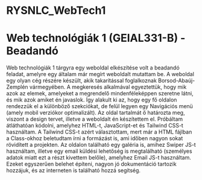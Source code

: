 # RYSNLC_WebTech1

# Web technológiák 1 (GEIAL331-B) - Beadandó

Web technológiák 1 tárgyra egy weboldal elkészítése volt a beadandó feladat, amelyre egy általam már megírt weboldalt mutattam be. A weboldal egy olyan cég részére készült, akik takarítással foglalkoznak Borsod-Abaúj-Zemplén vármegyében. A megkeresés alkalmával egyeztettük, hogy mik azok az elemek, amelyeket a megrendelő mindenféleképpen szeretne látni, és mik azok amiket én javaslok. Így alakult ki az, hogy egy fő oldalon rendezzük el a különböző szekciókat, de felül legyen egy Navigációs menü (amely mobil verziókor optimalizált). Az oldal tartalmát ő határozta meg, viszont a design tervet, illetve a weboldalt én készítettem el. Próbáltam átláthatóan kódolni, amelyhez HTML-t, JavaScript-et és Tailwind CSS-t használtam. A Tailwind CSS-t azért választottam, mert már a HTML fájlban a Class-okhoz beletudtam írni a formázást is, ami időben nagyon sokat rövidített a projekten. Az oldalon található egy galéria is, amihez Swiper JS-t használtam, illetve egy email küldési lehetőség is megtalálható (személyes adatok miatt ezt a részt kivettem belőle), amelyhez Email JS-t használtam. Ezeket egyszerűen belehet építeni, nagyon jó dokumentáció tartozik hozzájuk, és az interneten is található hozzá segítség. 

